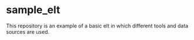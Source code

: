 # sample_elt
This repository is an example of a basic elt in which different tools and data sources are used.

